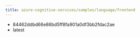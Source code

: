 ```yaml
---
title: azure-cognitive-services/samples/language/frontend
---
```

- 84462ddbd66e86bd5ff8fa901a0df3bb2fdac2ae
- latest

